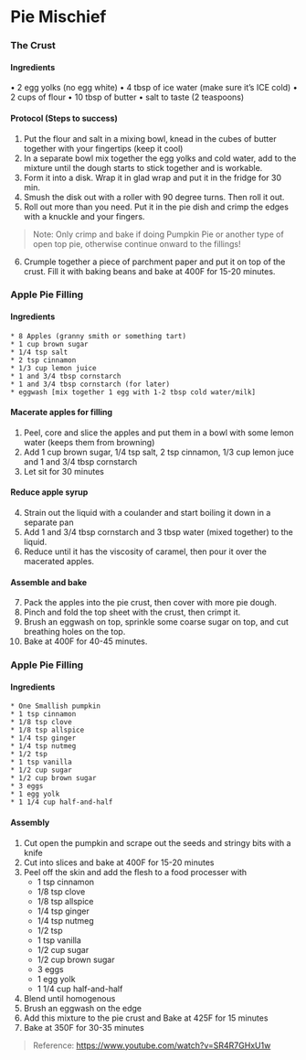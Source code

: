 # Pie Mischief

### The Crust

#### Ingredients
•	2 egg yolks (no egg white)
•	4 tbsp of ice water (make sure it’s ICE cold)
•	2 cups of flour
•	10 tbsp of butter
•	salt to taste (2 teaspoons)

#### Protocol (Steps to success)
1.	Put the flour and salt in a mixing bowl, knead in the cubes of butter together with your fingertips (keep it cool)
2.	In a separate bowl mix together the egg yolks and cold water, add to the mixture until the dough starts to stick together and is workable.  
3.	Form it into a disk.  Wrap it in glad wrap and put it in the fridge for 30 min.  
4.	Smush the disk out with a roller with 90 degree turns.  Then roll it out.
5.	Roll out more than you need.  Put it in the pie dish and crimp the edges with a knuckle and your fingers.  

> Note: Only crimp and bake if doing Pumpkin Pie or another type of open top pie, otherwise continue onward to the fillings!

6.	Crumple together a piece of parchment paper and put it on top of the crust.  Fill it with baking beans and bake at 400F for 15-20 minutes.  



### Apple Pie Filling

#### Ingredients
    * 8 Apples (granny smith or something tart)
    * 1 cup brown sugar
    * 1/4 tsp salt
    * 2 tsp cinnamon
    * 1/3 cup lemon juice
    * 1 and 3/4 tbsp cornstarch
    * 1 and 3/4 tbsp cornstarch (for later)
    * eggwash [mix together 1 egg with 1-2 tbsp cold water/milk]


#### Macerate apples for filling
1. Peel, core and slice the apples and put them in a bowl with some lemon water (keeps them from browning)
2. Add 1 cup brown sugar, 1/4 tsp salt, 2 tsp cinnamon, 1/3 cup lemon juce and 1 and 3/4 tbsp cornstarch
3. Let sit for 30 minutes

#### Reduce apple syrup
4. Strain out the liquid with a coulander and start boiling it down in a separate pan
5. Add 1 and 3/4 tbsp cornstarch and 3 tbsp water (mixed together) to the liquid.  
6. Reduce until it has the viscosity of caramel, then pour it over the macerated apples.  

#### Assemble and bake
7. Pack the apples into the pie crust, then cover with more pie dough.  
8. Pinch and fold the top sheet with the crust, then crimpt it.  
9. Brush an eggwash on top, sprinkle some coarse sugar on top, and cut breathing holes on the top.
10. Bake at 400F for 40-45 minutes.  


### Apple Pie Filling

#### Ingredients
    * One Smallish pumpkin
    * 1 tsp cinnamon
    * 1/8 tsp clove
    * 1/8 tsp allspice
    * 1/4 tsp ginger
    * 1/4 tsp nutmeg
    * 1/2 tsp
    * 1 tsp vanilla
    * 1/2 cup sugar
    * 1/2 cup brown sugar
    * 3 eggs
    * 1 egg yolk
    * 1 1/4 cup half-and-half

#### Assembly
1. Cut open the pumpkin and scrape out the seeds and stringy bits with a knife
2. Cut into slices and bake at 400F for 15-20 minutes
3. Peel off the skin and add the flesh to a food processer with 
      - 1 tsp cinnamon
      - 1/8 tsp clove
      - 1/8 tsp allspice
      - 1/4 tsp ginger
      - 1/4 tsp nutmeg
      - 1/2 tsp
      - 1 tsp vanilla
      - 1/2 cup sugar
      - 1/2 cup brown sugar
      - 3 eggs
      - 1 egg yolk
      - 1 1/4 cup half-and-half
4. Blend until homogenous
5. Brush an eggwash on the edge
6. Add this mixture to the pie crust and Bake at 425F for 15 minutes
7. Bake at 350F for 30-35 minutes

> Reference: https://www.youtube.com/watch?v=SR4R7GHxU1w
